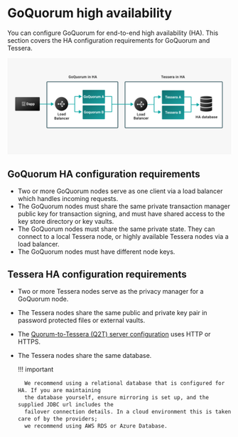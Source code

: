 # GoQuorum high availability

You can configure GoQuorum for end-to-end high availability (HA). This section covers the HA
configuration requirements for GoQuorum and Tessera.

![Quorum Tessera HA Mode](../../images/QT_HA_1.png)

## GoQuorum HA configuration requirements

- Two or more GoQuorum nodes serve as one client via a load balancer which handles incoming requests.
- The GoQuorum nodes must share the same private transaction manager public key for transaction
    signing, and must have shared access to the key store directory or key vaults.
- The GoQuorum nodes must share the same private state. They can connect to a local Tessera node,
    or highly available Tessera nodes via a load balancer.
- The GoQuorum nodes must have different node keys.

## Tessera HA configuration requirements

- Two or more Tessera nodes serve as the privacy manager for a GoQuorum node.
- The Tessera nodes share the same public and private key pair in password protected files or
    external vaults.
- The [Quorum-to-Tessera (Q2T) server configuration] uses HTTP or HTTPS.
- The Tessera nodes share the same database.

    !!! important

        We recommend using a relational database that is configured for HA. If you are maintaining
        the database yourself, ensure mirroring is set up, and the supplied JDBC url includes the
        failover connection details. In a cloud environment this is taken care of by the providers;
        we recommend using AWS RDS or Azure Database.

[Quorum-to-Tessera (Q2T) server configuration]: https://docs.tessera.consensys.net/en/stable/HowTo/Configure/TesseraAPI
